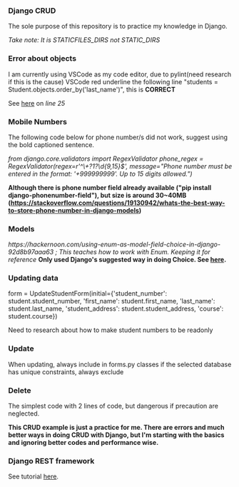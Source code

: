 <h3>Django CRUD</h3>
<p>The sole purpose of this repository is to practice my knowledge in Django.</p>
<i>Take note: It is STATICFILES_DIRS not STATIC_DIRS</i>

<h3>Error about objects</h3>
<p>I am currently using VSCode as my code editor, due to pylint(need research if this is the cause) VSCode red underline the following line "students = Student.objects.order_by('last_name')", this is <b>CORRECT</b></p>
<p>See <a href="https://github.com/Hieracosphynx/django-crud/blob/teachers_app/teachers/views.py">here</a> on <i>line 25</i></p>

<h3>Mobile Numbers</h3>

<p>The following code below for phone number/s did not work, suggest using the bold captioned sentence. </p>
<i>from django.core.validators import RegexValidator</i>
<i>phone_regex = RegexValidator(regex=r'^\+?1?\d{9,15}$', message="Phone number must be entered in the format: '+999999999'. Up to 15 digits allowed.")</i>

<b>Although there is phone number field already available ("pip install django-phonenumber-field"), but size is around 30~40MB (https://stackoverflow.com/questions/19130942/whats-the-best-way-to-store-phone-number-in-django-models)</b>

<h3>Models</h3>
<i>https://hackernoon.com/using-enum-as-model-field-choice-in-django-92d8b97aaa63 ; This teaches how to work with Enum. Keeping it for reference</i>
<b>Only used Django's suggested way in doing Choice. See <a href="https://docs.djangoproject.com/en/3.1/ref/models/fields/#choices">here</a>.</b>

<h3>Updating data</h3>
<p>form = UpdateStudentForm(initial={'student_number': student.student_number, 
                                        'first_name': student.first_name, 
                                        'last_name': student.last_name, 
                                        'student_address': student.student_address,
                                        'course': student.course})</p>
<p>Need to research about how to make student numbers to be readonly</p>

<h3>Update</h3>
<p>When updating, always include in forms.py classes if the selected database has unique constraints, always exclude</p>

<h3>Delete</h3>
<p>The simplest code with 2 lines of code, but dangerous if precaution are neglected.</p>

<p><b>This CRUD example is just a practice for me. There are errors and much better ways in doing CRUD with Django, but I'm starting with the basics and ignoring better codes and performance wise. </b></p>


<h3>Django REST framework</h3>
<p>See tutorial <a href='https://www.django-rest-framework.org/'>here</a>.</p>